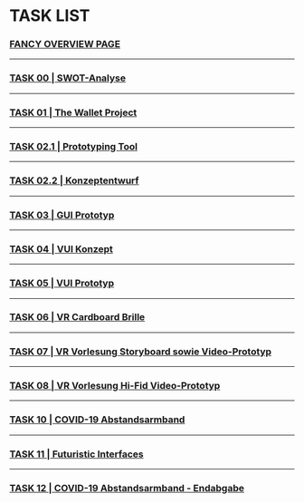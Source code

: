 # TASK LIST

### [FANCY OVERVIEW PAGE](https://paradoxmike.github.io/IFD-SoSe20/overview)
---
### [TASK 00 | SWOT-Analyse](https://paradoxmike.github.io/IFD-SoSe20/task00_swot/)
---
### [TASK 01 | The Wallet Project](https://paradoxmike.github.io/IFD-SoSe20/task01_wallet/wallet_project.pdf)
---
### [TASK 02.1 | Prototyping Tool](https://paradoxmike.github.io/IFD-SoSe20/task02.1_figma/)
---
### [TASK 02.2 | Konzeptentwurf](https://paradoxmike.github.io/IFD-SoSe20/task02.2_scribble/)
---
### [TASK 03 | GUI Prototyp](https://paradoxmike.github.io/IFD-SoSe20/task03_gui/)
---
### [TASK 04 | VUI Konzept](https://paradoxmike.github.io/IFD-SoSe20/task04_vui-flow/)
---
### [TASK 05 | VUI Prototyp](https://paradoxmike.github.io/IFD-SoSe20/task05_vui-artyom/)
---
### [TASK 06 | VR Cardboard Brille](https://paradoxmike.github.io/IFD-SoSe20/task06_google-cardboard/)
---
### [TASK 07 | VR Vorlesung Storyboard sowie Video-Prototyp](https://paradoxmike.github.io/IFD-SoSe20/task07_vr-video-prototyp/)
---
### [TASK 08 | VR Vorlesung Hi-Fid Video-Prototyp](https://paradoxmike.github.io/IFD-SoSe20/task08_vr-hifid/)
---
### [TASK 10 | COVID-19 Abstandsarmband](https://paradoxmike.github.io/IFD-SoSe20/task10_corona-bracelet/)
---
### [TASK 11 | Futuristic Interfaces](https://paradoxmike.github.io/IFD-SoSe20/task11_futuristic/)
---
### [TASK 12 | COVID-19 Abstandsarmband - Endabgabe](https://paradoxmike.github.io/IFD-SoSe20/task12_final-bracelet/)